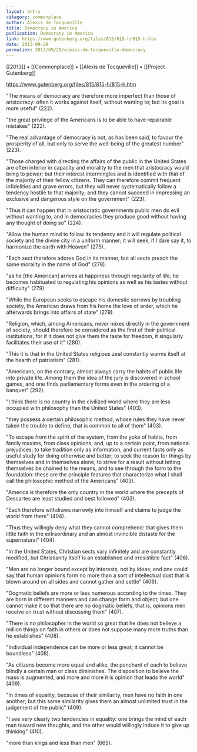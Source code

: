 ```yaml
---
layout: entry
category: commonplace
author: Alexis de Tocqueville
title: Democracy in America
publication: Democracy in America
link: https://www.gutenberg.org/files/815/815-h/815-h.htm
date: 2013-09-29
permalink: 2013/09/29/alexis-de-tocqueville-democracy
---
```


[[2013]] • [[Commonplace]] • [[Alexis de Tocqueville]] • [[Project Gutenberg]]

https://www.gutenberg.org/files/815/815-h/815-h.htm

"The means of democracy are therefore more imperfect than those of aristocracy: often it works against itself, without wanting to; but its goal is more useful" (222).


"the great privilege of the Americans is to be able to have repairable mistakes" (222).


"The real advantage of democracy is not, as has been said, to favour the prosperity of all, but only to serve the well-being of the greatest number" (223).


"Those charged with directing the affairs of the public in the United States are often inferior in capacity and morality to the men that aristocracy would bring to power; but their interest intermingles and is identified with that of the majority of their fellow citizens. They can therefore commit frequent infidelities and grave errors, but they will never systematically follow a tendency hostile to that majority; and they cannot succeed in impressing an exclusive and dangerous style on the government" (223).


"Thus it can happen that in aristocratic governments public men do evil without wanting to, and in democracies they produce good without having any thought of doing so" (224).


"Allow the human mind to follow its tendency and it will regulate political society and the divine city in a uniform manner; it will seek, if I dare say it, to harmonize the earth with Heaven" (275).


"Each sect therefore adores God in its manner, but all sects preach the same morality in the name of God" (278).


"as he [the American] arrives at happiness through regularity of life, he becomes habituated to regulating his opinions as well as his tastes without difficulty" (279).


"While the European seeks to escape his domestic sorrows by troubling society, the American draws from his home the love of order, which he afterwards brings into affairs of state" (279).


"Religion, which, among Americans, never mixes directly in the government of society, should therefore be considered as the first of their political institutions; for if it does not give them the taste for freedom, it singularly facilitates their use of it" (280).


"This it is that in the United States religious zeal constantly warms itself at the hearth of patriotism" (281).


"Americans, on the contrary, almost always carry the habits of public life into private life. Among them the idea of the jury is discovered in school games, and one finds parliamentary forms even in the ordering of a banquet" (292).


"I think there is no country in the civilized world where they are less occupied with philosophy than the United States" (403).


"they possess a certain philosophic method, whose rules they have never taken the trouble to define, that is common to all of them" (403).


"To escape from the spirit of the system, from the yoke of habits, from family maxims, from class opinions, and, up to a certain point, from national prejudices; to take tradition only as information, and current facts only as useful study for doing otherwise and better; to seek the reason for things by themselves and in themselves alone, to strive for a result without letting themselves be chained to the means, and to see through the form to the foundation: these are the principle features that characterize what I shall call the philosophic method of the Americans" (403).


"America is therefore the only country in the world where the precepts of Descartes are least studied and best followed" (403).


"Each therefore withdraws narrowly into himself and claims to judge the world from there" (404).


"Thus they willingly deny what they cannot comprehend: that gives them little faith in the extraordinary and an almost invincible distaste for the supernatural" (404).


"In the United States, Christian sects vary infinitely and are constantly modified, but Christianity itself is an established and irresistible fact" (406).


"Men are no longer bound except by interests, not by ideas; and one could say that human opinions form no more than a sort of intellectual dust that is blown around on all sides and cannot gather and settle" (406).


"Dogmatic beliefs are more or less numerous according to the times. They are born in different manners and can change form and object; but one cannot make it so that there are no dogmatic beliefs, that is, opinions men receive on trust without discussing them" (407).


"There is no philosopher in the world so great that he does not believe a million things on faith in others or does not suppose many more truths than he establishes" (408).


"Individual independence can be more or less great; it cannot be boundless" (408).


"As citizens become more equal and alike, the penchant of each to believe blindly a certain man or class diminishes. The disposition to believe the mass is augmented, and more and more it is opinion that leads the world" (409).


"In times of equality, because of their similarity, men have no faith in one another; but this same similarity gives them an almost unlimited trust in the judgement of the public" (409).


"I see very clearly two tendencies in equality: one brings the mind of each man toward new thoughts, and the other would willingly induce it to give up thinking" (410).

"more than kings and less than men" (665).
